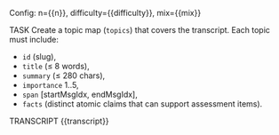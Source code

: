 Config: n={{n}}, difficulty={{difficulty}}, mix={{mix}}

TASK
Create a topic map (`topics`) that covers the transcript. Each topic must include:
- `id` (slug),
- `title` (≤ 8 words),
- `summary` (≤ 280 chars),
- `importance` 1..5,
- `span` [startMsgIdx, endMsgIdx],
- `facts` (distinct atomic claims that can support assessment items).

TRANSCRIPT
{{transcript}}
